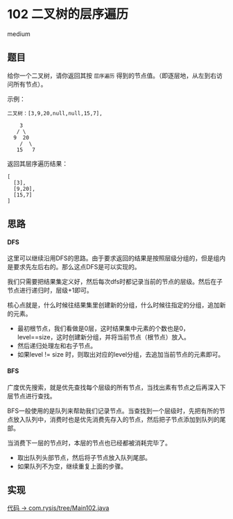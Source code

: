 # 102 二叉树的层序遍历

medium

## 题目

给你一个二叉树，请你返回其按 `层序遍历` 得到的节点值。（即逐层地，从左到右访问所有节点）。

示例：
```
二叉树：[3,9,20,null,null,15,7],

    3
   / \
  9  20
    /  \
   15   7
```
返回其层序遍历结果：
```
[
  [3],
  [9,20],
  [15,7]
]
```

## 思路

#### DFS

这里可以继续沿用DFS的思路。由于要求返回的结果是按照层级分组的，但是组内是要求先左后右的。那么这点DFS是可以实现的。

我们只需要把结果集定义好，然后每次dfs时都记录当前的节点的层级。然后在子节点进行递归时，层级+1即可。

核心点就是，什么时候往结果集里创建新的分组，什么时候往指定的分组，追加新的元素。

- 最初根节点，我们看做是0层，这时结果集中元素的个数也是0，level==size，这时创建新分组，并将当前节点（根节点）放入。
- 然后递归处理左和右子节点。
- 如果level != size 时，则取出对应的level分组，去追加当前节点的元素即可。

#### BFS

广度优先搜索，就是优先查找每个层级的所有节点，当找出素有节点之后再深入下层节点进行查找。

BFS一般使用的是队列来帮助我们记录节点。当查找到一个层级时，先把有所的节点放入队列中，消费时也是优先消费先存入的节点，然后把子节点添加到队列的尾部。

当消费下一层的节点时，本层的节点也已经都被消耗完毕了。

- 取出队列头部节点，然后将子节点放入队列尾部。
- 如果队列不为空，继续重复上面的步骤。

## 实现

[代码 -> com.rysis/tree/Main102.java](../../src/com/rysis/tree/Main102.java)